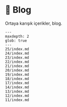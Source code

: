 # 📝 Blog

Ortaya karışık içerikler, blog.

```{toctree}
---
maxdepth: 2
glob: true
---
25/index.md
24/index.md
23/index.md
22/index.md
21/index.md
20/index.md
19/index.md
18/index.md
17/index.md
14/index.md
13/index.md
12/index.md
11/index.md
```
